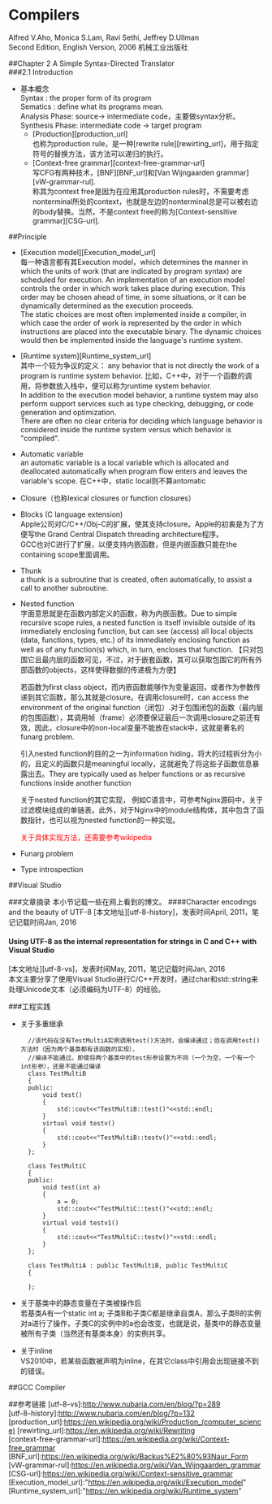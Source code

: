 # Compilers
Alfred V.Aho, Monica S.Lam, Ravi Sethi, Jeffrey D.Ullman   
Second Edition, English Version, 2006 机械工业出版社

##Chapter 2  A Simple Syntax-Directed Translator  
###2.1 Introduction  

* 基本概念   
	Syntax : the proper form of its program  
	Sematics : define what its programs mean.    
	Analysis Phase: source-> intermediate code，主要做syntax分析。  
	Synthesis Phase: intermediate code -> target program  
	* [Production][production_url]   
		也称为production rule，是一种[rewrite rule][rewirting_url]，用于指定符号的替换方法，该方法可以递归的执行。  
	* [Context-free grammar][context-free-grammar-url]  
		写CFG有两种技术，[BNF][BNF_url]和[Van Wijngaarden grammar][vW-grammar-rul].  
		称其为context free是因为在应用其production rules时，不需要考虑nonterminal所处的context，也就是左边的nonterminal总是可以被右边的body替换。当然，不是context free的称为[Context-sensitive grammar][CSG-url].

##Principle
* [Execution model][Execution_model_url]  
	每一种语言都有其Execution model，which determines the manner in which the units of work (that are indicated by program syntax) are scheduled for execution. An implementation of an execution model controls the order in which work takes place during execution. This order may be chosen ahead of time, in some situations, or it can be dynamically determined as the execution proceeds.   
	The static choices are most often implemented inside a compiler, in which case the order of work is represented by the order in which instructions are placed into the executable binary. The dynamic choices would then be implemented inside the language's runtime system.   

* [Runtime system][Runtime_system_url]  
	其中一个较为争议的定义： any behavior that is not directly the work of a program is runtime system behavior. 比如，C++中，对于一个函数的调用，将参数放入栈中，便可以称为runtime system behavior.  
	In addition to the execution model behavior, a runtime system may also perform support services such as type checking, debugging, or code generation and optimization.  
	There are often no clear criteria for deciding which language behavior is considered inside the runtime system versus which behavior is "compiled".  
* Automatic variable  
	an automatic variable is a local variable which is allocated and deallocated automatically when program flow enters and leaves the variable's scope. 在C++中，static local则不算antomatic
  
	
* Closure（也称lexical closures or function closures）   

* Blocks (C language extension)  
	Apple公司对C/C++/Obj-C的扩展，使其支持closure。Apple的初衷是为了方便写the Grand Central Dispatch threading architecture程序。  
	GCC也对C进行了扩展，以便支持内嵌函数，但是内嵌函数只能在the containing scope里面调用。  

* Thunk  
	a thunk is a subroutine that is created, often automatically, to assist a call to another subroutine.   
* Nested function  
	字面意思就是在函数内部定义的函数，称为内嵌函数。Due to simple recursive scope rules, a nested function is itself invisible outside of its immediately enclosing function, but can see (access) all local objects (data, functions, types, etc.) of its immediately enclosing function as well as of any function(s) which, in turn, encloses that function. 【只对包围它且最内层的函数可见，不过，对于嵌套函数，其可以获取包围它的所有外部函数的objects，这样使得数据的传递极为方便】  
	
	若函数为first class object，而内嵌函数能够作为变量返回，或者作为参数传递到其它函数，那么其就是closure。在调用closure时，can access the environment of the original function（闭包）.对于包围闭包的函数（最内层的包围函数），其调用帧（frame）必须要保证最后一次调用closure之前还有效，因此，closure中的non-local变量不能放在stack中，这就是著名的funarg problem.  

	引入nested function的目的之一为information hiding，将大的过程拆分为小的，且定义的函数只是meaningful locally，这就避免了将这些子函数信息暴露出去。They are typically used as helper functions or as recursive functions inside another function  

	关于nested function的其它实现， 例如C语言中，可参考Nginx源码中，关于过滤模块组成的单链表。此外，对于Nginx中的module结构体，其中包含了函数指针，也可以视为nested function的一种实现。

	<font color='red'>关于具体实现方法，还需要参考wikipedia</font>

* Funarg problem  
	
* Type introspection  
    
##Visual Studio

###文章摘录
本小节记载一些在网上看到的博文。
####Character encodings and the beauty of UTF-8
[本文地址][utf-8-history]，发表时间April, 2011，笔记记载时间Jan, 2016  

#### Using UTF-8 as the internal representation for strings in C and C++ with Visual Studio
[本文地址][utf-8-vs]，发表时间May, 2011，笔记记载时间Jan, 2016  
本文主要分享了使用Visual Studio进行C/C++开发时，通过char和std::string来处理Unicode文本（必须编码为UTF-8）的经验。

###工程实践  
* 关于多重继承  

		//该代码在没有TestMultiA实例调用test()方法时，会编译通过；但在调用test()方法时（因为两个基类都有该函数的实现），
		//编译不能通过。即使将两个基类中的test形参设置为不同（一个为空，一个有一个int形参），还是不能通过编译
		class TestMultiB
		{
		public:
		    void test()
		    {
		        std::cout<<"TestMultiB::test()"<<std::endl;
		    }
		    virtual void testv()
		    {
		        std::cout<<"TestMultiB::testv()"<<std::endl;
		    }
		};

		class TestMultiC
		{
		public:
		    void test(int a)
		    {
		        a = 0;
		        std::cout<<"TestMultiC::test()"<<std::endl;
		    }
		    virtual void testv1()
		    {
		        std::cout<<"TestMultiC::testv()"<<std::endl;
		    }
		};

		class TestMultiA : public TestMultiB, public TestMultiC
		{
		
		};
* 关于基类中的静态变量在子类被操作后  
	若基类A有一个static int a; 子类B和子类C都是继承自类A，那么子类B的实例对a进行了操作，子类C的实例中的a也会改变，也就是说，基类中的静态变量被所有子类（当然还有基类本身）的实例共享。  
* 关于inline  
	VS2010中，若某些函数被声明为inline，在其它class中引用会出现链接不到的错误。  

##GCC Compiler

##参考链接
[utf-8-vs]:http://www.nubaria.com/en/blog/?p=289  
[utf-8-history]:http://www.nubaria.com/en/blog/?p=132
[production_url]:https://en.wikipedia.org/wiki/Production_(computer_science)
[rewirting_url]:https://en.wikipedia.org/wiki/Rewriting  
[context-free-grammar-url]:https://en.wikipedia.org/wiki/Context-free_grammar  
[BNF_url]:https://en.wikipedia.org/wiki/Backus%E2%80%93Naur_Form  
[vW-grammar-rul]:https://en.wikipedia.org/wiki/Van_Wijngaarden_grammar  
[CSG-url]:https://en.wikipedia.org/wiki/Context-sensitive_grammar  
[Execution_model_url]:"https://en.wikipedia.org/wiki/Execution_model"
[Runtime_system_url]:"https://en.wikipedia.org/wiki/Runtime_system"
